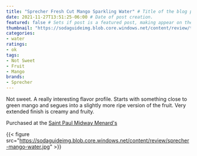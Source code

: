 ```yaml
---
title: "Sprecher Fresh Cut Mango Sparkling Water" # Title of the blog post.
date: 2021-11-27T13:51:25-06:00 # Date of post creation.
featured: false # Sets if post is a featured post, making appear on the home page side bar.
thumbnail: "https://sodaguideimg.blob.core.windows.net/content/review/thumbs/sprecher-mango-water.jpg" # Sets thumbnail image appearing inside card on homepage.
categories:
- water
ratings:
- ok
tags:
- Not Sweet
- Fruit
- Mango
brands:
- Sprecher
---
```


Not sweet. A really interesting flavor profile. Starts with something close to green mango and segues into a slightly more ripe version of the fruit. Very extended finish is creamy and fruity.

Purchased at the [Saint Paul Midway Menard's](https://www.menards.com/main/storeDetails.html?store=3181)

{{< figure src="https://sodaguideimg.blob.core.windows.net/content/review/sprecher-mango-water.jpg" >}}